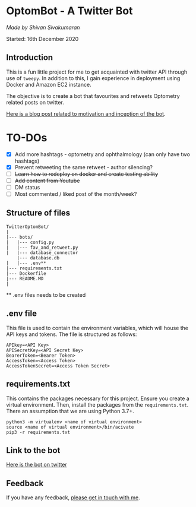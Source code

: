 # OptomBot - A Twitter Bot
*Made by Shivan Sivakumaran*

Started: 16th December 2020

## Introduction

This is a fun little project for me to get acquainted with twitter API through use of `tweepy`. In addition to this, I gain experience in deployment using Docker and Amazon EC2 instance.

The objective is to create a bot that favourites and retweets Optometry related posts on twitter.

[Here is a blog post related to motivation and inception of the bot](https://shivansivakumaran.com/coding/how-i-created-a-twitter-bot-to-help-my-career-as-an-optometrist/).

# TO-DOs

- [X] Add more hashtags - optometry and ophthalmology (can only have two hashtags)
- [X] Prevent retweeting the same retweet - author silencing?
- [ ] ~~Learn how to redeploy on docker and create testing ability~~
- [ ] ~~Add content from Youtube~~
- [ ] DM status
- [ ] Most commented / liked post of the month/week?

## Structure of files

```
TwitterOptomBot/
|
|--- bots/
|	|--- config.py
|	|--- fav_and_retweet.py
|   |--- database_connector
    |--- database.db
|	|--- .env**
|--- requirements.txt
|--- Dockerfile
|--- README.MD
|
```
** .env files needs to be created

## .env file

This file is used to contain the environment variables, which will house the API keys and tokens. The file is structured as follows:
```
APIkey=<API Key>
APISecretKey=<API Secret Key>
BearerToken=<Bearer Token>
AccessToken=<Access Token>
AccessTokenSecret=<Access Token Secret>
```
## requirements.txt

This contains the packages necessary for this project. Ensure you create a virtual environment. Then, install the packages from the `requirements.txt`. There an assumption that we are using Python 3.7+.

```
python3 -m virtualenv <name of virtual environment>
source <name of virtual environment>/bin/acivate
pip3 -r requirements.txt
```

## Link to the bot

[Here is the bot on twitter](https://twitter.com/OptomBot)

## Feedback

If you have any feedback, [please get in touch with me](https://shivansivakumaran/contact).
